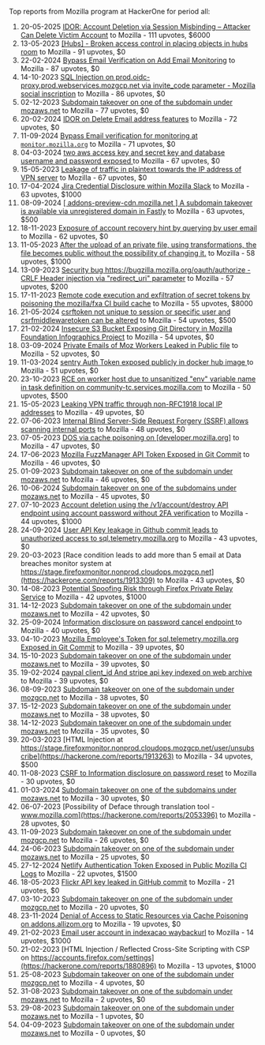 Top reports from Mozilla program at HackerOne for period all:

1. 20-05-2025 [IDOR: Account Deletion via Session Misbinding – Attacker Can Delete Victim Account](https://hackerone.com/reports/3154983) to Mozilla - 111 upvotes, $6000
2. 13-05-2023 [[Hubs] - Broken access control in placing objects in hubs room](https://hackerone.com/reports/1987011) to Mozilla - 91 upvotes, $0
3. 22-02-2024 [Bypass Email Verification on Add Email Monitoring](https://hackerone.com/reports/2387297) to Mozilla - 87 upvotes, $0
4. 14-10-2023 [SQL Injection on prod.oidc-proxy.prod.webservices.mozgcp.net via invite_code parameter - Mozilla social inscription](https://hackerone.com/reports/2209130) to Mozilla - 86 upvotes, $0
5. 02-12-2023 [Subdomain takeover on one of the subdomain under mozaws.net](https://hackerone.com/reports/2269867) to Mozilla - 77 upvotes, $0
6. 20-02-2024 [IDOR on Delete Email address features](https://hackerone.com/reports/2382484) to Mozilla - 72 upvotes, $0
7. 11-09-2024 [ Bypass Email verification for monitoring at `monitor.mozilla.org`](https://hackerone.com/reports/2712583) to Mozilla - 71 upvotes, $0
8. 04-03-2024 [two aws access key and secret key and database username and password exposed ](https://hackerone.com/reports/2401648) to Mozilla - 67 upvotes, $0
9. 15-05-2023 [Leakage of traffic in plaintext towards the IP address of VPN server](https://hackerone.com/reports/1987687) to Mozilla - 67 upvotes, $0
10. 17-04-2024 [Jira Credential Disclosure within Mozilla Slack](https://hackerone.com/reports/2467999) to Mozilla - 63 upvotes, $1000
11. 08-09-2024 [[ addons-preview-cdn.mozilla.net ] A subdomain takeover is available via unregistered domain in Fastly](https://hackerone.com/reports/2706358) to Mozilla - 63 upvotes, $500
12. 18-11-2023 [Exposure of account recovery hint by querying by user email](https://hackerone.com/reports/2256548) to Mozilla - 62 upvotes, $0
13. 11-05-2023 [After the upload of an private file, using transformations, the file becomes public without the possibility of changing it.](https://hackerone.com/reports/1984060) to Mozilla - 58 upvotes, $1000
14. 13-09-2023 [Security bug https://bugzilla.mozilla.org/oauth/authorize - CRLF Header injection via "redirect_uri" parameter](https://hackerone.com/reports/2147132) to Mozilla - 57 upvotes, $200
15. 17-11-2023 [Remote code execution and exfiltration of secret tokens by poisoning the mozilla/fxa CI build cache](https://hackerone.com/reports/2255750) to Mozilla - 55 upvotes, $8000
16. 21-05-2024 [csrftoken not unique to session or specific user and csrfmiddlewaretoken  can be altered](https://hackerone.com/reports/2513333) to Mozilla - 54 upvotes, $500
17. 21-02-2024 [Insecure S3 Bucket Exposing Git Directory in Mozilla Foundation Infographics Project](https://hackerone.com/reports/2383486) to Mozilla - 54 upvotes, $0
18. 03-09-2024 [Private Emails of Moz Workers Leaked in Public file](https://hackerone.com/reports/2696294) to Mozilla - 52 upvotes, $0
19. 11-03-2024 [sentry Auth Token exposed publicly in docker hub image ](https://hackerone.com/reports/2412983) to Mozilla - 51 upvotes, $0
20. 23-10-2023 [RCE on worker host due to unsanitized "env" variable name in task definition on community-tc.services.mozilla.com](https://hackerone.com/reports/2221404) to Mozilla - 50 upvotes, $500
21. 15-05-2023 [Leaking VPN traffic through non-RFC1918 local IP addresses](https://hackerone.com/reports/1987680) to Mozilla - 49 upvotes, $0
22. 07-06-2023 [Internal Blind Server-Side Request Forgery (SSRF) allows scanning internal ports](https://hackerone.com/reports/2015554) to Mozilla - 48 upvotes, $0
23. 07-05-2023 [DOS via cache poisoning on [developer.mozilla.org]](https://hackerone.com/reports/1976449) to Mozilla - 47 upvotes, $0
24. 17-06-2023 [Mozilla FuzzManager API Token Exposed in Git Commit](https://hackerone.com/reports/2030076) to Mozilla - 46 upvotes, $0
25. 01-09-2023 [Subdomain takeover on one of the subdomain under mozaws.net](https://hackerone.com/reports/2131215) to Mozilla - 46 upvotes, $0
26. 10-06-2024 [Subdomain takeover on one of the subdomains under mozaws.net](https://hackerone.com/reports/2545012) to Mozilla - 45 upvotes, $0
27. 07-10-2023 [Account deletion using the /v1/account/destroy API endpoint using account password without 2FA verification](https://hackerone.com/reports/2197244) to Mozilla - 44 upvotes, $1000
28. 24-09-2024 [User API Key leakage in Github commit leads to unauthorized access to sql.telemetry.mozilla.org](https://hackerone.com/reports/2735646) to Mozilla - 43 upvotes, $0
29. 20-03-2023 [Race condition leads to add more than 5 email at Data breaches monitor system at https://stage.firefoxmonitor.nonprod.cloudops.mozgcp.net](https://hackerone.com/reports/1913309) to Mozilla - 43 upvotes, $0
30. 14-08-2023 [Potential Spoofing Risk through Firefox Private Relay Service](https://hackerone.com/reports/2109320) to Mozilla - 42 upvotes, $1000
31. 14-12-2023 [Subdomain takeover on one of the subdomain under mozaws.net](https://hackerone.com/reports/2286867) to Mozilla - 42 upvotes, $0
32. 25-09-2024 [Information disclosure on password cancel endpoint ](https://hackerone.com/reports/2737309) to Mozilla - 40 upvotes, $0
33. 04-10-2023 [Mozilla Employee's Token for sql.telemetry.mozilla.org Exposed in Git Commit](https://hackerone.com/reports/2193815) to Mozilla - 39 upvotes, $0
34. 15-10-2023 [Subdomain takeover on one of the subdomain under mozaws.net](https://hackerone.com/reports/2209571) to Mozilla - 39 upvotes, $0
35. 19-02-2024 [paypal client_id And stripe api key indexed on web archive](https://hackerone.com/reports/2380084) to Mozilla - 39 upvotes, $0
36. 08-09-2023 [Subdomain takeover on one of the subdomain under mozgcp.net](https://hackerone.com/reports/2140976) to Mozilla - 38 upvotes, $0
37. 15-12-2023 [Subdomain takeover on one of the subdomain under mozaws.net](https://hackerone.com/reports/2287098) to Mozilla - 38 upvotes, $0
38. 14-12-2023 [Subdomain takeover on one of the subdomain under mozaws.net](https://hackerone.com/reports/2285286) to Mozilla - 35 upvotes, $0
39. 20-03-2023 [HTML Injection at https://stage.firefoxmonitor.nonprod.cloudops.mozgcp.net/user/unsubscribe](https://hackerone.com/reports/1913263) to Mozilla - 34 upvotes, $500
40. 11-08-2023 [CSRF to Information disclosure on password reset](https://hackerone.com/reports/2106662) to Mozilla - 30 upvotes, $0
41. 01-03-2024 [Subdomain takeover on one of the subdomains under mozaws.net](https://hackerone.com/reports/2398630) to Mozilla - 30 upvotes, $0
42. 06-07-2023 [Possibility of Deface through translation tool - www.mozilla.com](https://hackerone.com/reports/2053396) to Mozilla - 28 upvotes, $0
43. 11-09-2023 [Subdomain takeover on one of the subdomain under mozgcp.net](https://hackerone.com/reports/2143408) to Mozilla - 26 upvotes, $0
44. 24-06-2023 [Subdomain takeover on one of the subdomain under mozaws.net](https://hackerone.com/reports/2037032) to Mozilla - 25 upvotes, $0
45. 27-12-2024 [Netlify Authentication Token Exposed in Public Mozilla CI Logs](https://hackerone.com/reports/2915647) to Mozilla - 22 upvotes, $1500
46. 18-05-2023 [Flickr API key leaked in GitHub commit](https://hackerone.com/reports/1992261) to Mozilla - 21 upvotes, $0
47. 03-10-2023 [Subdomain takeover on one of the subdomain under mozgcp.net](https://hackerone.com/reports/2190380) to Mozilla - 20 upvotes, $0
48. 23-11-2024 [Denial of Access to Static Resources via Cache Poisoning on addons.allizom.org](https://hackerone.com/reports/2860983) to Mozilla - 19 upvotes, $0
49. 21-02-2023 [Email  user account in indexacao waybackurl](https://hackerone.com/reports/1880929) to Mozilla - 14 upvotes, $1000
50. 21-02-2023 [HTML Injection / Reflected Cross-Site Scripting with CSP on https://accounts.firefox.com/settings](https://hackerone.com/reports/1880896) to Mozilla - 13 upvotes, $1000
51. 25-08-2023 [Subdomain takeover on one of the subdomain under mozgcp.net](https://hackerone.com/reports/2123680) to Mozilla - 4 upvotes, $0
52. 31-08-2023 [Subdomain takeover on one of the subdomain under mozaws.net](https://hackerone.com/reports/2129791) to Mozilla - 2 upvotes, $0
53. 29-08-2023 [Subdomain takeover on one of the subdomain under mozaws.net](https://hackerone.com/reports/2127469) to Mozilla - 1 upvotes, $0
54. 04-09-2023 [Subdomain takeover on one of the subdomain under mozaws.net](https://hackerone.com/reports/2134671) to Mozilla - 0 upvotes, $0
